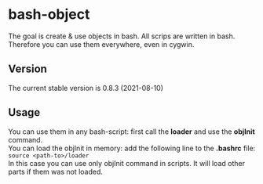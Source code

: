 # bash-object
The goal is create &amp; use objects in bash. All scrips are written in bash. Therefore you can use them everywhere, even in cygwin.

## Version
The current stable version is 0.8.3 (2021-08-10)

## Usage
You can use them in any bash-script: first call the **loader** and use the **objInit** command.  
You can load the objInit in memory: add the following line to the **.bashrc** file:  
`source <path-to>/loader`  
In this case you can use only objInit command in scripts. It will load other parts if them was not loaded.

